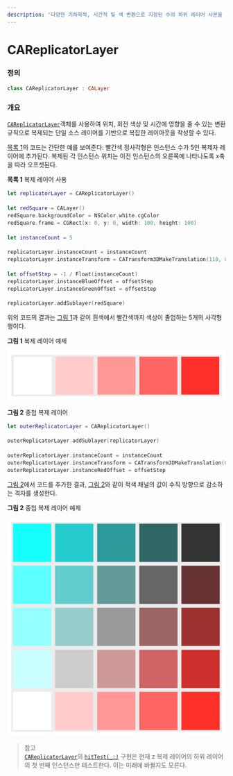 ```yaml
---
description: '다양한 기하학적, 시간적 및 색 변환으로 지정된 수의 하위 레이어 사본을 생성하는 레이어.'
---
```


# CAReplicatorLayer

### 정의

```swift
class CAReplicatorLayer : CALayer
```

### 개요

[`CAReplicatorLayer`](https://developer.apple.com/documentation/quartzcore/careplicatorlayer)객체를 사용하여 위치, 회전 색상 및 시간에 영향을 줄 수 있는 변환 규칙으로 복제되는 단일 소스 레이어를 기반으로 복잡한 레이아웃을 작성할 수 있다. 

[목록 1](https://developer.apple.com/documentation/quartzcore/careplicatorlayer#2776905)의 코드는 간단한 예를 보여준다: 빨간색 정사각형은 인스턴스 수가 5인 복제자 레이어에 추가된다. 복제된 각 인스턴스 위치는 이전 인스턴스의 오른쪽에 나타나도록 x축을 따라 오프셋된다.

**목록 1** 복제 레이어 사용

```swift
let replicatorLayer = CAReplicatorLayer()
     
let redSquare = CALayer()
redSquare.backgroundColor = NSColor.white.cgColor
redSquare.frame = CGRect(x: 0, y: 0, width: 100, height: 100)
     
let instanceCount = 5
     
replicatorLayer.instanceCount = instanceCount
replicatorLayer.instanceTransform = CATransform3DMakeTranslation(110, 0, 0)
     
let offsetStep = -1 / Float(instanceCount)
replicatorLayer.instanceBlueOffset = offsetStep
replicatorLayer.instanceGreenOffset = offsetStep
    
replicatorLayer.addSublayer(redSquare)
```

위의 코드의 결과는 [그림 1](https://developer.apple.com/documentation/quartzcore/careplicatorlayer#2776906)과 같이 흰색에서 빨간색까지 색상이 졸업하는 5개의 사각형 행이다.

**그림 1** 복제 레이어 예제

![](../.gitbook/assets/replicator_layer_example.png)

**그림 2** 중첩 복제 레이어

```swift
let outerReplicatorLayer = CAReplicatorLayer()

outerReplicatorLayer.addSublayer(replicatorLayer)

outerReplicatorLayer.instanceCount = instanceCount
outerReplicatorLayer.instanceTransform = CATransform3DMakeTranslation(0, 110, 0)
outerReplicatorLayer.instanceRedOffset = offsetStep
```

[그림 2](https://developer.apple.com/documentation/quartzcore/careplicatorlayer#2776907)에서 코드를 추가한 결과, [그림 2](https://developer.apple.com/documentation/quartzcore/careplicatorlayer#2776907)와 같이 적색 채널의 값이 수직 방향으로 감소하는 격자를 생성한다.

**그림 2** 중첩 복제 레이어 예제

![](../.gitbook/assets/nested_replicator_layer_example.png)

> 참고  
> [`CAReplicatorLayer`](https://developer.apple.com/documentation/quartzcore/careplicatorlayer)의 [`hitTest(_:)`](https://developer.apple.com/documentation/quartzcore/calayer/1410972-hittest) 구현은 현재 z 복제 레이어의 하위 레이어의 첫 번째 인스턴스만 테스트한다. 이는 미래에 바뀔지도 모른다.

